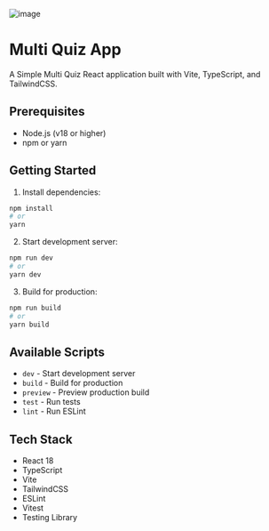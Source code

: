 
![image](https://github.com/user-attachments/assets/a1e661f0-fa54-4f36-8e8e-1f04d07b4fe2)

# Multi Quiz App

A Simple Multi Quiz React application built with Vite, TypeScript, and TailwindCSS.


## Prerequisites

- Node.js (v18 or higher)
- npm or yarn

## Getting Started

1. Install dependencies:
```bash
npm install
# or
yarn
```

2. Start development server:
```bash
npm run dev
# or
yarn dev
```

3. Build for production:
```bash
npm run build
# or
yarn build
```

## Available Scripts

- `dev` - Start development server
- `build` - Build for production
- `preview` - Preview production build
- `test` - Run tests
- `lint` - Run ESLint

## Tech Stack

- React 18
- TypeScript
- Vite
- TailwindCSS
- ESLint
- Vitest
- Testing Library

